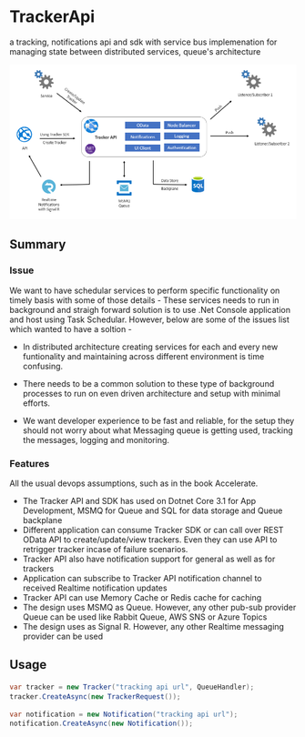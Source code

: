 # TrackerApi
a tracking, notifications api and sdk with service bus implemenation for managing state between distributed services, queue's architecture

![Architecture](architecture.png)

## Summary


### Issue

We want to have schedular services to perform specific functionality on timely basis with some of those details -
These services needs to run in background and straigh forward solution is to use .Net Console application and host using Task Schedular. However, below are some of the issues list which  wanted to have a soltion -

  * In distributed architecture creating services for each and every new funtionality and maintaining across different environment is time confusing.
  
  * There needs to be a common solution to these type of background processes to run on even driven architecture and setup with minimal efforts.

  * We want developer experience to be fast and reliable, for the setup they should not worry about what Messaging queue is getting used, tracking the messages, logging and monitoring.


### Features

All the usual devops assumptions, such as in the book Accelerate.

  * The Tracker API and SDK has used on Dotnet Core 3.1 for App Development, MSMQ for Queue and SQL for data storage and Queue backplane
  * Different application can consume Tracker SDK or can call over REST OData API to create/update/view trackers. Even they can use API to retrigger tracker incase of failure scenarios.
  * Tracker API also have notification support for general as well as for trackers
  * Application can subscribe to Tracker API notification channel to received Realtime notification updates
  * Tracker API can use Memory Cache or Redis cache for caching
  * The design uses MSMQ as Queue. However, any other pub-sub provider Queue can be used like Rabbit Queue, AWS SNS or Azure Topics
  * The design uses  as Signal R. However, any other Realtime messaging provider can be used

## Usage

```csharp
var tracker = new Tracker("tracking api url", QueueHandler);
tracker.CreateAsync(new TrackerRequest());
```

```csharp
var notification = new Notification("tracking api url");
notification.CreateAsync(new Notification());
```
